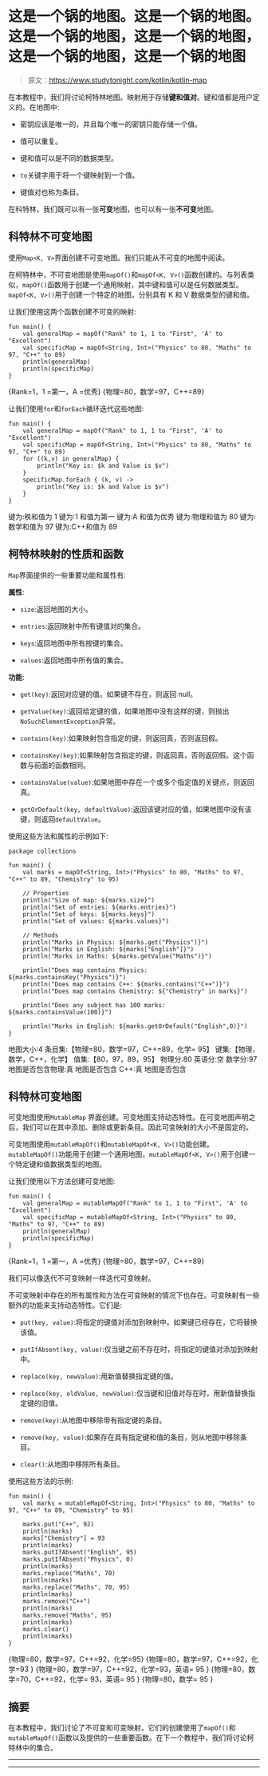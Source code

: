 # 这是一个锅的地图。这是一个锅的地图。这是一个锅的地图，这是一个锅的地图，这是一个锅的地图，这是一个锅的地图

> 原文：<https://www.studytonight.com/kotlin/kotlin-map>

在本教程中，我们将讨论柯特林地图。映射用于存储**键和值对**。键和值都是用户定义的。在地图中:

*   密钥应该是唯一的，并且每个唯一的密钥只能存储一个值。

*   值可以重复。

*   键和值可以是不同的数据类型。

*   `to`关键字用于将一个键映射到一个值。

*   键值对也称为条目。

在科特林，我们既可以有一张**可变**地图，也可以有一张**不可变**地图。

## 科特林不可变地图

使用`Map<K, V>`界面创建不可变地图。我们只能从不可变的地图中阅读。

在柯特林中，不可变地图是使用`mapOf()`和`mapOf<K, V>()`函数创建的。与列表类似，`mapOf()`函数用于创建一个通用映射，其中键和值可以是任何数据类型。`mapOf<K, V>()`用于创建一个特定的地图，分别具有 K 和 V 数据类型的键和值。

让我们使用这两个函数创建不可变的映射:

```
fun main() {
    val generalMap = mapOf("Rank" to 1, 1 to "First", 'A' to "Excellent")
    val specificMap = mapOf<String, Int>("Physics" to 80, "Maths" to 97, "C++" to 89)
    println(generalMap)
    println(specificMap)
}
```

{Rank=1，1 =第一，A =优秀}
{物理=80，数学=97，C++=89}

让我们使用`for`和`forEach`循环迭代这些地图:

```
fun main() {
    val generalMap = mapOf("Rank" to 1, 1 to "First", 'A' to "Excellent")
    val specificMap = mapOf<String, Int>("Physics" to 80, "Maths" to 97, "C++" to 89)
    for ((k,v) in generalMap) {
        println("Key is: $k and Value is $v")
    }
    specificMap.forEach { (k, v) ->
        println("Key is: $k and Value is $v")
    }
}
```

键为:秩和值为 1
键为:1 和值为第一
键为:A 和值为优秀
键为:物理和值为 80
键为:数学和值为 97
键为:C++和值为 89

## 柯特林映射的性质和函数

`Map`界面提供的一些重要功能和属性有:

**属性**:

*   `size`:返回地图的大小。

*   `entries`:返回映射中所有键值对的集合。

*   `keys`:返回地图中所有按键的集合。

*   `values`:返回地图中所有值的集合。

**功能**:

*   `get(key)`:返回对应键的值。如果键不存在，则返回 null。

*   `getValue(key)`:返回给定键的值，如果地图中没有这样的键，则抛出`NoSuchElementException`异常。

*   `contains(key)`:如果映射包含指定的键，则返回真，否则返回假。

*   `containsKey(key)`:如果映射包含指定的键，则返回真，否则返回假。这个函数与前面的函数相同。

*   `containsValue(value)`:如果地图中存在一个或多个指定值的关键点，则返回真。

*   `getOrDefault(key, defaultValue)`:返回该键对应的值，如果地图中没有该键，则返回`defaultValue`。

使用这些方法和属性的示例如下:

```
package collections

fun main() {
    val marks = mapOf<String, Int>("Physics" to 80, "Maths" to 97, "C++" to 89, "Chemistry" to 95)

    // Properties
    println("Size of map: ${marks.size}")
    println("Set of entries: ${marks.entries}")
    println("Set of keys: ${marks.keys}")
    println("Set of values: ${marks.values}")

    // Methods
    println("Marks in Physics: ${marks.get("Physics")}")
    println("Marks in English: ${marks["English"]}")
    println("Marks in Maths: ${marks.getValue("Maths")}")

    println("Does map contains Physics: ${marks.containsKey("Physics")}")
    println("Does map contains C++: ${marks.contains("C++")}")
    println("Does map contains Chemistry: ${"Chemistry" in marks}")

    println("Does any subject has 100 marks: ${marks.containsValue(100)}")

    println("Marks in English: ${marks.getOrDefault("English",0)}")
}
```

地图大小:4
条目集:【物理=80，数学=97，C++=89，化学= 95】
键集:【物理，数学，C++，化学】
值集:【80，97，89，95】
物理分:80
英语分:空
数学分:97
地图是否包含物理:真
地图是否包含 C++:真
地图是否包含

## 科特林可变地图

可变地图使用`MutableMap` 界面创建。可变地图支持动态特性。在可变地图声明之后，我们可以在其中添加、删除或更新条目。因此可变映射的大小不是固定的。

可变地图使用`mutableMapOf()`和`mutableMapOf<K, V>()`功能创建。`mutableMapOf()`功能用于创建一个通用地图，`mutableMapOf<K, V>()`用于创建一个特定键和值数据类型的地图。

让我们使用以下方法创建可变地图:

```
fun main() {
    val generalMap = mutableMapOf("Rank" to 1, 1 to "First", 'A' to "Excellent")
    val specificMap = mutableMapOf<String, Int>("Physics" to 80, "Maths" to 97, "C++" to 89)
    println(generalMap)
    println(specificMap)
}
```

{Rank=1，1 =第一，A =优秀}
{物理=80，数学=97，C++=89}

我们可以像迭代不可变映射一样迭代可变映射。

不可变映射中存在的所有属性和方法在可变映射的情况下也存在。可变映射有一些额外的功能来支持动态特性。它们是:

*   `put(key, value)`:将指定的键值对添加到映射中。如果键已经存在，它将替换该值。

*   `putIfAbsent(key, value)`:仅当键之前不存在时，将指定的键值对添加到映射中。

*   `replace(key, newValue)`:用新值替换指定键的值。

*   `replace(key, oldValue, newValue)`:仅当键和旧值对存在时，用新值替换指定键的旧值。

*   `remove(key)`:从地图中移除带有指定键的条目。

*   `remove(key, value)`:如果存在具有指定键和值的条目，则从地图中移除条目。

*   `clear()`:从地图中移除所有条目。

使用这些方法的示例:

```
fun main() {
    val marks = mutableMapOf<String, Int>("Physics" to 80, "Maths" to 97, "C++" to 89, "Chemistry" to 95)

    marks.put("C++", 92)
    println(marks)
    marks["Chemistry"] = 93
    println(marks)
    marks.putIfAbsent("English", 95)
    marks.putIfAbsent("Physics", 0)
    println(marks)
    marks.replace("Maths", 70)
    println(marks)
    marks.replace("Maths", 70, 95)
    println(marks)
    marks.remove("C++")
    println(marks)
    marks.remove("Maths", 95)
    println(marks)
    marks.clear()
    println(marks)
}
```

{物理=80，数学=97，C++=92，化学=95}
{物理=80，数学=97，C++=92，化学=93 }
{物理=80，数学=97，C++=92，化学=93，英语= 95 }
{物理=80，数学=70，C++=92，化学= 93，英语= 95 }
{物理=80，数学= 95 }

## 摘要

在本教程中，我们讨论了不可变和可变映射，它们的创建使用了`mapOf()`和`mutableMapOf()`函数以及提供的一些重要函数。在下一个教程中，我们将讨论柯特林中的集合。

* * *

* * *